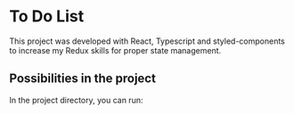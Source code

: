 # To Do List

This project was developed with React, Typescript and styled-components to increase my Redux skills for proper state management.

## Possibilities in the project

In the project directory, you can run:

